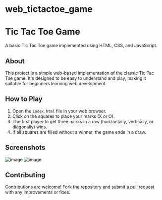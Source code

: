 # web_tictactoe_game

# Tic Tac Toe Game

A basic Tic Tac Toe game implemented using HTML, CSS, and JavaScript.

## About

This project is a simple web-based implementation of the classic Tic Tac Toe game. It's designed to be easy to understand and play, making it suitable for beginners learning web development.

## How to Play

1. Open the `index.html` file in your web browser.
2. Click on the squares to place your marks (X or O).
3. The first player to get three marks in a row (horizontally, vertically, or diagonally) wins.
4. If all squares are filled without a winner, the game ends in a draw.

## Screenshots

![image](https://github.com/Jyothikayy/web_tictactoe_game/assets/125146575/29474cf0-7a1c-4830-b664-768660c583cd)
![image](https://github.com/Jyothikayy/web_tictactoe_game/assets/125146575/a78d944a-6997-4e31-a2f9-baa24033e64d)

## Contributing

Contributions are welcome! Fork the repository and submit a pull request with any improvements or fixes.
